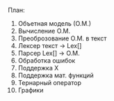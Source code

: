 План:
1. Объетная модель (О.М.)
2. Вычисление О.М.
3. Преоброзование О.М. в текст
4. Лексер текст -> Lex[]
5. Парсер Lex[] -> О.М.
6. Обработка ошибок
7. Поддержка Х
8. Поддержка мат. функций
9. Тернарный оператор
10. Графики